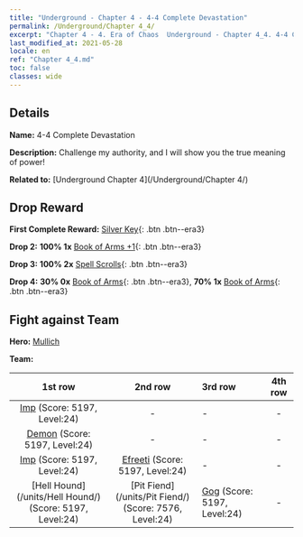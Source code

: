 ```yaml
---
title: "Underground - Chapter 4 - 4-4 Complete Devastation"
permalink: /Underground/Chapter 4_4/
excerpt: "Chapter 4 - 4. Era of Chaos  Underground - Chapter 4_4. 4-4 Complete Devastation"
last_modified_at: 2021-05-28
locale: en
ref: "Chapter 4_4.md"
toc: false
classes: wide
---
```


## Details

 **Name:** 4-4 Complete Devastation

 **Description:** Challenge my authority, and I will show you the true meaning of power!

 **Related to:** [Underground Chapter 4](/Underground/Chapter 4/)

## Drop Reward

 **First Complete Reward:** [Silver Key](/Items/con_693/){: .btn .btn--era3}

 **Drop 2:** **100% 1x** [Book of Arms +1](/Items/mat_25/){: .btn .btn--era3}

 **Drop 3:** **100% 2x** [Spell Scrolls](/Items/con_694/){: .btn .btn--era3}

 **Drop 4:** **30% 0x** [Book of Arms](/Items/mat_18/){: .btn .btn--era3}, **70% 1x** [Book of Arms](/Items/mat_18/){: .btn .btn--era3}


## Fight against Team
 **Hero:** [Mullich](/heroes/Mullich/)

 **Team:**


  | 1st row | 2nd row | 3rd row | 4th row |
  |:----:|:----:|:----|:----:|
  | [Imp](/units/Imp/) (Score: 5197, Level:24)  | - | - | - |
  | [Demon](/units/Demon/) (Score: 5197, Level:24)  | - | - | - |
  | [Imp](/units/Imp/) (Score: 5197, Level:24)  | [Efreeti](/units/Efreeti/) (Score: 5197, Level:24)  | - | - |
  | [Hell Hound](/units/Hell Hound/) (Score: 5197, Level:24)  | [Pit Fiend](/units/Pit Fiend/) (Score: 7576, Level:24)  | [Gog](/units/Gog/) (Score: 5197, Level:24)  | - |


